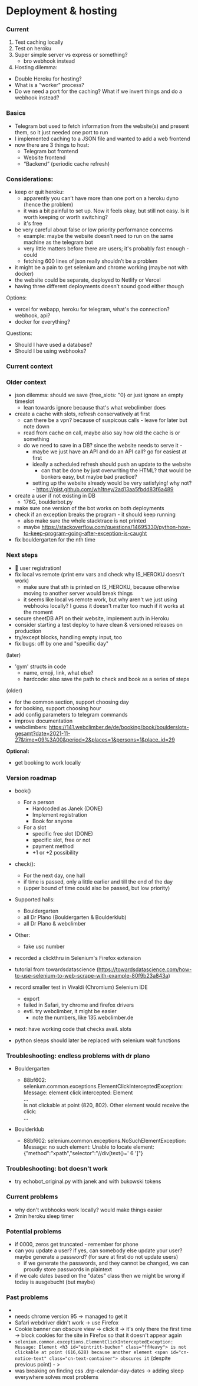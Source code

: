 # Deployment & hosting

### Current
1. Test caching locally
2. Test on heroku
3. Super simple server vs express or something?
   - bro webhook instead 
4. Hosting dilemma: 
 - Double Heroku for hosting?
 - What is a "worker" process? 
 - Do we need a port for the caching? What if we invert things and do a webhook instead?

### Basics
- Telegram bot used to fetch information from the website(s) and present them, so it just needed one port to run
- I implemented caching to a JSON file and wanted to add a web frontend
- now there are 3 things to host:
    - Telegram bot frontend
    - Website frontend
    - “Backend” (periodic cache refresh)

### Considerations: 
- keep or quit heroku:
	- apparently you can’t have more than one port on a heroku dyno (hence the problem)
	- it was a bit painful to set up. Now it feels okay, but still not easy. Is it worth keeping or worth switching?
	- it's free
- be very careful about false or low priority performance concerns
	- example: maybe the website doesn’t need to run on the same machine as the telegram bot 
	- very little matters before there are users; it's probably fast enough - could 
	- fetching 600 lines of json really shouldn’t be a problem
- it might be a pain to get selenium and chrome working (maybe not with docker)
- the website could be separate, deployed to Netlify or Vercel
- having three different deployments doesn’t sound good either though

Options:
- vercel for webapp, heroku for telegram, what's the connection? webhook, api?
- docker for everything?
  
Questions:
- Should I have used a database?
- Should I be using webhooks? 

### Current context

### Older context
- json dilemma: should we save {free_slots: "0} or just ignore an empty timeslot
	- lean towards ignore because that's what webclimber does
- create a cache with slots, refresh conservatively at first 
	- can there be a vpn? because of suspicous calls - leave for later but note down
	-  read from cache on call, maybe also say how old the cache is or something
	- do we need to save in a DB? since the website needs to serve it -
		- maybe we just have an API and do an API call? go for easiest at first
		- ideally a scheduled refresh should push an update to the website
			- can that be done by just overwriting the HTML? that would be bonkers easy, but maybe bad practice?
		- setting up the website already would be very satisfying! why not? - https://gist.github.com/wh1tney/2ad13aa5fbdd83f6a489
- create a user if not existing in DB
	- 176G, boulderbot.py
- make sure one version of the bot works on both deployments
- check if an exception breaks the program - it should keep running
	- also make sure the whole stacktrace is not printed
	- maybe https://stackoverflow.com/questions/14695330/python-how-to-keep-program-going-after-exception-is-caught
- fix bouldergarten for the nth time 

### Next steps
- 🏓 user registration!
- fix local vs remote (print env vars and check why IS_HEROKU doesn't work)
	- make sure that sth is printed on IS_HEROKU, because otherwise moving to another server would break things
	- it seems like local vs remote work, but why aren't we just using webhooks locally? I guess it doesn't matter too much if it works at the moment
- secure sheetDB API on their website, implement auth in Heroku
- consider starting a test deploy to have clean & versioned releases on production
- try/except blocks, handling empty input, too
- fix bugs: off by one and "specific day"

(later)
- 'gym' structs in code 
	- name, emoji, link, what else?
	- hardcode: also save the path to check and book as a series of steps
	
(older)

- for the common section, support choosing day 
- for booking, support choosing hour
- add config parameters to telegram commands
- improve documentation
- webclimbers: https://141.webclimber.de/de/booking/book/boulderslots-gesamt?date=2021-11-27&time=09%3A00&period=2&places=1&persons=1&place_id=29

**Optional:**
- get booking to work locally

### Version roadmap
- book()
	- For a person 
		- Hardcoded as Janek (DONE)
		- Implement registration
		- Book for anyone
	- For a slot
		- specific free slot (DONE)
		- specific slot, free or not 
		- payment method
		- +1 or +2 possibility 
- check():
	- For the next day, one hall
	- if time is passed, only a little earlier and till the end of the day
	- (upper bound of time could also be passed, but low priority)
- Supported halls:
	- Bouldergarten
	- all Dr Plano (Bouldergarten & Boulderklub)
	- all Dr Plano & webclimber
- Other:
	-	fake usc number


- recorded a clickthru in Selenium's Firefox extension
- tutorial from towardsdatascience (https://towardsdatascience.com/how-to-use-selenium-to-web-scrape-with-example-80f9b23a843a)

- record smaller test in Vivaldi (Chromium) Selenium IDE 
	- export
	- failed in Safari, try chrome and firefox drivers
	- evtl. try webclimber, it might be easier
		- note the numbers, like 135.webclimber.de
- next: have working code that checks avail. slots
- python sleeps should later be replaced with selenium wait functions

### Troubleshooting: endless problems with dr plano
- Bouldergarten
  - 88bf602: selenium.common.exceptions.ElementClickInterceptedException: Message: element click intercepted: Element <div href="javascript:void(0)" class="drp-calendar-day drp-calendar-day-dates">...</div> is not clickable at point (820, 802). Other element would receive the click: <div class="drp-calendar-legend drp-mt-2">...</div>
  
- Boulderklub
  - 88bf602: selenium.common.exceptions.NoSuchElementException: Message: no such element: Unable to locate element: {"method":"xpath","selector":"//div[text()='
								6
							']"}


### Troubleshooting: bot doesn't work
- try echobot_original.py with janek and with bukowski tokens 

### Current problems
- why don't webhooks work locally? would make things easier
- 2min heroku sleep timer

### Potential problems
- if 0000, zeros get truncated - remember for phone
- can you update a user? if yes, can somebody else update your user? maybe generate a password? (for sure at first do not update users)
	- if we generate the passwords, and they cannot be changed, we can proudly store passwords in plaintext
- if we calc dates based on the "dates" class then we might be wrong if today is ausgebucht (but maybe)
### Past problems
- 
- needs chrome version 95 -> managed to get it
- Safari webdriver didn't work -> use Firefox
- Cookie banner can obscure view -> click it -> it's only there the first time -> block cookies for the site in Firefox so that it doesn't appear again
-  `selenium.common.exceptions.ElementClickInterceptedException: Message: Element <h3 id="eintritt-buchen" class="ffHeavy"> is not clickable at point (616,628) because another element <span id="cn-notice-text" class="cn-text-container"> obscures it` (despite previous point) - >
- was breaking on finding css .drp-calendar-day-dates -> adding sleep everywhere solves most problems
